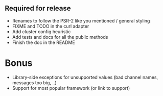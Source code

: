 
## Required for release

* Renames to follow the PSR-2 like you mentioned / general styling
* FIXME and TODO in the curl adapter
* Add cluster config heuristic
* Add tests and docs for all the public methods
* Finish the doc in the README

# Bonus

* Library-side exceptions for unsupported values (bad channel names, messages too big, ..)
* Support for most popular framework (or link to support)


